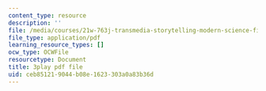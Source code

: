 ```yaml
---
content_type: resource
description: ''
file: /media/courses/21w-763j-transmedia-storytelling-modern-science-fiction-spring-2014/ceb851219044b08e1623303a0a83b36d_484766.pdf
file_type: application/pdf
learning_resource_types: []
ocw_type: OCWFile
resourcetype: Document
title: 3play pdf file
uid: ceb85121-9044-b08e-1623-303a0a83b36d
---
```

